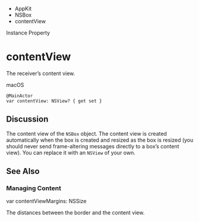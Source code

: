 

- AppKit
- NSBox
-  contentView 

Instance Property

# contentView

The receiver’s content view.

macOS

``` source
@MainActor
var contentView: NSView? { get set }
```

## Discussion

The content view of the `NSBox` object. The content view is created automatically when the box is created and resized as the box is resized (you should never send frame-altering messages directly to a box’s content view). You can replace it with an `NSView` of your own.

## See Also

### Managing Content

var contentViewMargins: NSSize

The distances between the border and the content view.

